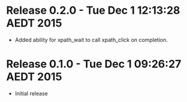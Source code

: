 # Release 0.2.0 - Tue Dec  1 12:13:28 AEDT 2015

- Added ability for xpath_wait to call xpath_click on completion.

# Release 0.1.0 - Tue Dec  1 09:26:27 AEDT 2015

- Initial release

